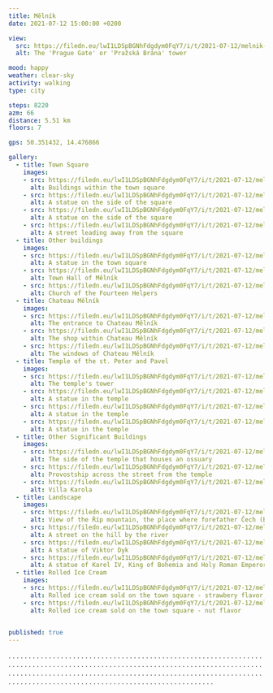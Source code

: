 ```yaml
---
title: Mělník
date: 2021-07-12 15:00:00 +0200

view:
  src: https://filedn.eu/lwI1LDSpBGNhFdgdym0FqY7/i/t/2021-07-12/melnik-prazska-brana.jpg
  alt: The 'Prague Gate' or 'Pražská Brána' tower

mood: happy
weather: clear-sky
activity: walking
type: city

steps: 8220
azm: 66
distance: 5.51 km
floors: 7

gps: 50.351432, 14.476866

gallery:
  - title: Town Square
    images:
    - src: https://filedn.eu/lwI1LDSpBGNhFdgdym0FqY7/i/t/2021-07-12/melnik-namesti.jpg
      alt: Buildings within the town square
    - src: https://filedn.eu/lwI1LDSpBGNhFdgdym0FqY7/i/t/2021-07-12/melnik-namesti-kasna-front.jpg
      alt: A statue on the side of the square
    - src: https://filedn.eu/lwI1LDSpBGNhFdgdym0FqY7/i/t/2021-07-12/melnik-namesti-kasna-back.jpg
      alt: A statue on the side of the square
    - src: https://filedn.eu/lwI1LDSpBGNhFdgdym0FqY7/i/t/2021-07-12/melnik-ulice-z-namesti.jpg
      alt: A street leading away from the square
  - title: Other buildings
    images:
    - src: https://filedn.eu/lwI1LDSpBGNhFdgdym0FqY7/i/t/2021-07-12/melnik-namesti-socha.jpg
      alt: A statue in the town square
    - src: https://filedn.eu/lwI1LDSpBGNhFdgdym0FqY7/i/t/2021-07-12/melnik-namesti-radnice.jpg
      alt: Town Hall of Mělník
    - src: https://filedn.eu/lwI1LDSpBGNhFdgdym0FqY7/i/t/2021-07-12/melnik-kostel-ctrnacti-pomocniku.jpg
      alt: Church of the Fourteen Helpers
  - title: Chateau Mělník
    images:
    - src: https://filedn.eu/lwI1LDSpBGNhFdgdym0FqY7/i/t/2021-07-12/melnik-zamek-vchod.jpg
      alt: The entrance to Chateau Mělník
    - src: https://filedn.eu/lwI1LDSpBGNhFdgdym0FqY7/i/t/2021-07-12/melnik-zamek-obchod.jpg
      alt: The shop within Chateau Mělník
    - src: https://filedn.eu/lwI1LDSpBGNhFdgdym0FqY7/i/t/2021-07-12/melnik-zamek-okna.jpg
      alt: The windows of Chateau Mělník
  - title: Temple of the st. Peter and Pavel
    images:
    - src: https://filedn.eu/lwI1LDSpBGNhFdgdym0FqY7/i/t/2021-07-12/melnik-p-a-p-vez.jpg
      alt: The temple's tower
    - src: https://filedn.eu/lwI1LDSpBGNhFdgdym0FqY7/i/t/2021-07-12/melnik-p-a-p-socha.jpg
      alt: A statue in the temple
    - src: https://filedn.eu/lwI1LDSpBGNhFdgdym0FqY7/i/t/2021-07-12/melnik-p-a-p-socha-3.jpg
      alt: A statue in the temple
    - src: https://filedn.eu/lwI1LDSpBGNhFdgdym0FqY7/i/t/2021-07-12/melnik-p-a-p-socha-2.jpg
      alt: A statue in the temple
  - title: Other Significant Buildings
    images:
    - src: https://filedn.eu/lwI1LDSpBGNhFdgdym0FqY7/i/t/2021-07-12/melnik-sv-petra-a-pavla.jpg
      alt: The side of the temple that houses an ossuary
    - src: https://filedn.eu/lwI1LDSpBGNhFdgdym0FqY7/i/t/2021-07-12/melnik-probostsvi-melnik.jpg
      alt: Provostship across the street from the temple
    - src: https://filedn.eu/lwI1LDSpBGNhFdgdym0FqY7/i/t/2021-07-12/melnik-villa-karola.jpg
      alt: Villa Karola
  - title: Landscape
    images:
    - src: https://filedn.eu/lwI1LDSpBGNhFdgdym0FqY7/i/t/2021-07-12/melnik-rip.jpg
      alt: View of the Říp mountain, the place where forefather Čech (Bohemus) came in the 14th Century
    - src: https://filedn.eu/lwI1LDSpBGNhFdgdym0FqY7/i/t/2021-07-12/melnik-ulice-u-reky.jpg
      alt: A street on the hill by the river
    - src: https://filedn.eu/lwI1LDSpBGNhFdgdym0FqY7/i/t/2021-07-12/melnik-viktor-dyk.jpg
      alt: A statue of Viktor Dyk
    - src: https://filedn.eu/lwI1LDSpBGNhFdgdym0FqY7/i/t/2021-07-12/melnik-karel-iv.jpg
      alt: A statue of Karel IV, King of Bohemia and Holy Roman Emperor
  - title: Rolled Ice Cream
    images:
    - src: https://filedn.eu/lwI1LDSpBGNhFdgdym0FqY7/i/t/2021-07-12/melnik-rolovana-zmrzlina-jahoda.jpg
      alt: Rolled ice cream sold on the town square - strawbery flavor
    - src: https://filedn.eu/lwI1LDSpBGNhFdgdym0FqY7/i/t/2021-07-12/melnik-rolovana-zmrzlina-arasidy.jpg
      alt: Rolled ice cream sold on the town square - nut flavor
      

published: true
---
```

.  .  .  .  .  .  .  .  .  .  .  .  .  .  .  .  . .  .  .  .  .  .  .  .  .  .  .  .  .  .  .  .  .  .  .  .  .  .  .  .  .  .  .  .  .  .  .  .  .  . .  .  .  .  .  .  .  .  .  .  .  .  .  .  .  .  . .  .  .  .  .  .  .  .  .  .  .  .  .  .  .  .  . .  .  .  .  .  .  .  .  .  .  .  .  .  .  .  .  .  .  .  .  .  .  .  .  .  .  .  .  .  .  .  .  .  . .  .  .  .  .  .  .  .  .  .  .  .  .  .  .  .  . .  .  .  .  .  .  .  .  .  .  .  .  .  .  .  .  . .  .  .  .  .  .  .  .  .  .  .  .  .  .  .  .  .  .  .  .  .  .  .  .  .  .  .  .  .  .  .  .  .  .  .  .  .  .  .  .  .  .  .  .  .  .  .  .  .  .  .  .  .  .  .  .  .  .  .  .  .  .  .  .  .  .  .  .  .  .  .  .  .  .  .  .  .  .  .  .  .  .  .  .  .  .  .